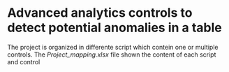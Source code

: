 # Advanced analytics controls to detect potential anomalies in a table

The project is organized in differente script which contein one or multiple controls. The *Project_mapping.xlsx* file shown the content of each script and control

